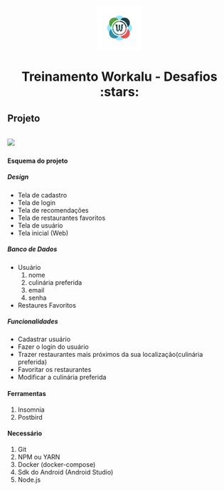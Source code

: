 <p align="center">
  <img src="https://github.com/Workalu/DesafioUm/blob/main/LogoWorkalu.png" width="100" />
</p>

<p align="center">
  <h1 align="center">Treinamento Workalu - Desafios :stars: </h1>
</p>


## Projeto

## <img src="https://img.shields.io/badge/tema-recomendação_de_restaurante-blue?style=for-the-badge" />

#### Esquema do projeto

##### Design

- Tela de cadastro
- Tela de login
- Tela de recomendações
- Tela de restaurantes favoritos
- Tela de usuário
- Tela inicial (Web)

##### Banco de Dados
 - Usuário
    1. nome
    2. culinária preferida
    3. email
    4. senha
 - Restaures Favoritos
 
##### Funcionalidades
  - Cadastrar usuário
  - Fazer o login do usuário
  - Trazer restaurantes mais próximos da sua localização(culinária preferida)
  - Favoritar os restaurantes
  - Modificar a culinária preferida

#### Ferramentas

1. Insomnia
2. Postbird

#### Necessário

1. Git
2. NPM ou YARN
3. Docker (docker-compose)
4. Sdk do Android (Android Studio)
5. Node.js

